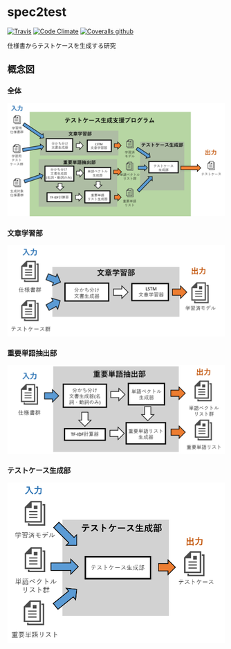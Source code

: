 # spec2test

[![Travis](https://img.shields.io/travis/korosuke613/spec2test.svg?style=flat-square)](https://travis-ci.org/korosuke613/spec2test) [![Code Climate](https://img.shields.io/codeclimate/maintainability/korosuke613/spec2test.svg?style=flat-square)](https://codeclimate.com/github/korosuke613/spec2test) [![Coveralls github](https://img.shields.io/coveralls/korosuke613/spec2test/master.svg?style=flat-square)](https://coveralls.io/github/korosuke613/spec2test)

仕様書からテストケースを生成する研究

## 概念図

### 全体

![全体図](images/全体図.png)

### 文章学習部

![文章学習部](images/文章学習部.png)

### 重要単語抽出部

![重要単語抽出部](images/重要単語抽出部.png)

### テストケース生成部

![テストケース生成部](images/テストケース生成部.png)
